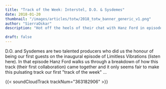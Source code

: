 ```yaml
---
title: "Track of the Week: Interstel, D.O. & Sysdemes"
date: 2018-01-20
thumbnail: "/images/articles/totw/2018_totw_banner_generic_v1.png"
author: "SierraOskar"
description: "Hot off the heels of their chat with Hanz Ford in episode 1 of Limitless Vibrations, D.O. and Sysdemes take our inaugural track of the week..."

draft: false
---
```

D.O. and Sysdemes are two talented producers who did us the honour of being our first guests on the inaugural episode of Limitless Vibrations (listen here). In that episode Hanz Ford walks us through a breakdown of how this track (their first collaboration) came together and it only seems fair to make this pulsating track our first "track of the week" ...

{{< soundCloudTrack trackNum="363182906" >}}
